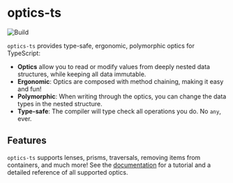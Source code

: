 # optics-ts

![Build](https://github.com/akheron/optics-ts/workflows/tests/badge.svg)

`optics-ts` provides type-safe, ergonomic, polymorphic optics for TypeScript:

- **Optics** allow you to read or modify values from deeply nested data
  structures, while keeping all data immutable.
- **Ergonomic**: Optics are composed with method chaining, making it easy and
  fun!
- **Polymorphic**: When writing through the optics, you can change the data
  types in the nested structure.
- **Type-safe**: The compiler will type check all operations you do. No `any`,
  ever.

## Features

`optics-ts` supports lenses, prisms, traversals, removing items from containers,
and much more! See the [documentation](https://akheron.github.io/optics-ts) for
a tutorial and a detailed reference of all supported optics.
